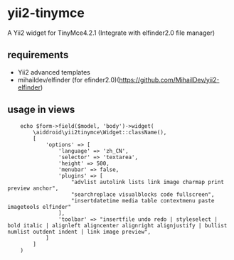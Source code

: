# yii2-tinymce
A Yii2 widget for TinyMce4.2.1 (Integrate with elfinder2.0 file manager)
## requirements
- Yii2 advanced templates
- mihaildev/elfinder (for efinder2.0)(https://github.com/MihailDev/yii2-elfinder)

## usage in views
```
    echo $form->field($model, 'body')->widget(
        \aiddroid\yii2tinymce\Widget::className(),
        [
            'options' => [
                'language' => 'zh_CN',
                'selector' => 'textarea',
                'height' => 500,
                'menubar' => false,
                'plugins' => [
                    "advlist autolink lists link image charmap print preview anchor",
                    "searchreplace visualblocks code fullscreen",
                    "insertdatetime media table contextmenu paste imagetools elfinder"
                ],
                'toolbar' => "insertfile undo redo | styleselect | bold italic | alignleft aligncenter alignright alignjustify | bullist numlist outdent indent | link image preview",
            ]
        ]
    )
```
